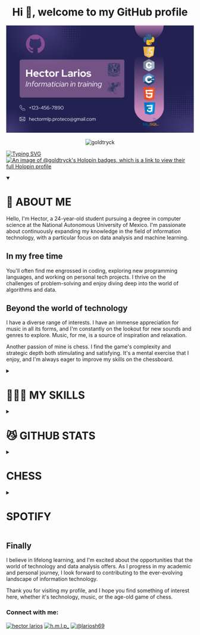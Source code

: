 <h1 align="center">Hi 👋, welcome to my GitHub profile</h1>
<img src="/banner.png" alt="banner">
<p align="center"> <img src="https://komarev.com/ghpvc/?username=goldtryck&label=Profile%20views&color=0e75b6&style=flat" alt="goldtryck" /> </p>


[![Typing SVG](https://readme-typing-svg.herokuapp.com?size=35&font=Fira+Code&pause=500&color=5acbe9&center=true&height=80&width=1000&lines=Hello+World!;Info+Tech+Student;UNAM;Mexican)](https://git.io/typing-svg)
[![An image of @goldtryck's Holopin badges, which is a link to view their full Holopin profile](https://holopin.me/goldtryck)](https://holopin.io/@goldtryck)

<details open>
  <summary><h1>🤖 ABOUT ME</h1></summary>
  Hello, I'm Hector, a 24-year-old student pursuing a degree in computer science at the National Autonomous University of Mexico. I'm passionate about continuously expanding my knowledge in the field of information technology, with a particular focus on data analysis and machine learning.
  
  ## In my free time 
  You'll often find me engrossed in coding, exploring new programming languages, and working on personal tech projects. I thrive on the challenges of problem-solving and enjoy diving deep into the world of algorithms and data.

  ## Beyond the world of technology
  I have a diverse range of interests. I have an immense appreciation for music in all its forms, and I'm constantly on the lookout for new sounds and genres to explore. Music, for me, is a source of inspiration and relaxation.

  Another passion of mine is chess. I find the game's complexity and strategic depth both stimulating and satisfying. It's a mental exercise that I enjoy, and I'm always eager to improve my skills on the chessboard.
</details>

<details>
  <summary><h1>👨🏼‍💻 MY SKILLS</h1></summary>
  <div align="center">
    <img src="https://skillicons.dev/icons?i=github,git,py,c,cpp,laravel,nodejs,js,html,bootstrap,sass,css,vite,php,mysql,linux,bash,docker,vscode,fluter&perline=5">
  </div>
</details>
<details>
  <summary><h1>😼 GITHUB STATS</h1></summary>
  <div>
    <h2 align="center">GitHub Stats</h2>
<p>&nbsp;<img src="https://github-readme-stats.vercel.app/api?username=goldtryck&show_icons=true&locale=en" alt="goldtryck" /></p>

<p align="center"> <a href="https://github.com/ryo-ma/github-profile-trophy"><img src="https://github-profile-trophy.vercel.app/?username=goldtryck" alt="goldtryck" /></a> </p>

<div align="center" >
  <img align="center" src="https://github-readme-stats.vercel.app/api/top-langs?username=goldtryck&show_icons=true&locale=en&layout=compact" alt="goldtryck" />
</div>

<p><img align="center" src="https://github-readme-streak-stats.herokuapp.com/?user=goldtryck&" alt="goldtryck" /></p>
</div>
</details>
<details>
  <summary><h1>CHESS</H1></summary>
</details>
<details>
  <summary><h1>SPOTIFY</H1></summary>
  <div align="center">
  <!-- Spotify-github-profile from: https://github.com/kittinan/spotify-github-profile#running-for-development-locally-->

  [![spotify-github-profile](https://spotify-github-profile.vercel.app/api/view?uid=31hy3pfypp6vmoggu7ssd4os2lza&cover_image=true&theme=novatorem&show_offline=false&background_color=121212&interchange=false)](https://github.com/kittinan/spotify-github-profile)
  </div>
</details>



## Finally
I believe in lifelong learning, and I'm excited about the opportunities that the world of technology and data analysis offers. As I progress in my academic and personal journey, I look forward to contributing to the ever-evolving landscape of information technology.

Thank you for visiting my profile, and I hope you find something of interest here, whether it's technology, music, or the age-old game of chess.

<h3 align="left">Connect with me:</h3>
<p align="left">

<a href="https://www.facebook.com/hector.larios2" target="blank"><img align="center" src="https://raw.githubusercontent.com/rahuldkjain/github-profile-readme-generator/master/src/images/icons/Social/facebook.svg" alt="hector larios" height="30" width="40" /></a>
<a href="https://instagram.com/h.m.l.p_" target="blank"><img align="center" src="https://raw.githubusercontent.com/rahuldkjain/github-profile-readme-generator/master/src/images/icons/Social/instagram.svg" alt="h.m.l.p_" height="30" width="40" /></a>
<a href="https://www.hackerrank.com/profile/lariosh69" target="blank"><img align="center" src="https://raw.githubusercontent.com/rahuldkjain/github-profile-readme-generator/master/src/images/icons/Social/hackerrank.svg" alt="@lariosh69" height="30" width="40" /></a>
</p>